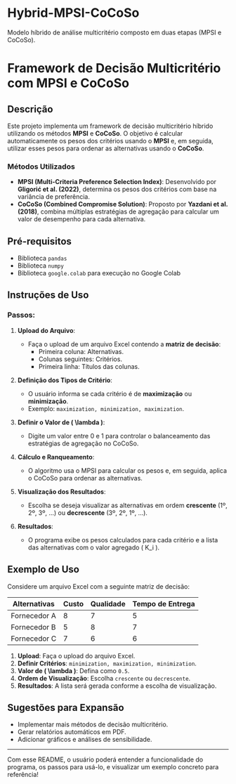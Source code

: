 # Hybrid-MPSI-CoCoSo
Modelo híbrido de análise multicritério composto em duas etapas (MPSI e CoCoSo).

# Framework de Decisão Multicritério com MPSI e CoCoSo

## Descrição
Este projeto implementa um framework de decisão multicritério híbrido utilizando os métodos **MPSI** e **CoCoSo**. O objetivo é calcular automaticamente os pesos dos critérios usando o **MPSI** e, em seguida, utilizar esses pesos para ordenar as alternativas usando o **CoCoSo**.

### Métodos Utilizados
- **MPSI (Multi-Criteria Preference Selection Index)**: Desenvolvido por **Gligorić et al. (2022)**, determina os pesos dos critérios com base na variância de preferência.
- **CoCoSo (Combined Compromise Solution)**: Proposto por **Yazdani et al. (2018)**, combina múltiplas estratégias de agregação para calcular um valor de desempenho para cada alternativa.

## Pré-requisitos
- Biblioteca `pandas`
- Biblioteca `numpy`
- Biblioteca `google.colab` para execução no Google Colab

## Instruções de Uso

### Passos:
1. **Upload do Arquivo**:
   - Faça o upload de um arquivo Excel contendo a **matriz de decisão**:
     - Primeira coluna: Alternativas.
     - Colunas seguintes: Critérios.
     - Primeira linha: Títulos das colunas.

2. **Definição dos Tipos de Critério**:
   - O usuário informa se cada critério é de **maximização** ou **minimização**.
   - Exemplo: `maximization, minimization, maximization`.

3. **Definir o Valor de \( \lambda \)**:
   - Digite um valor entre 0 e 1 para controlar o balanceamento das estratégias de agregação no CoCoSo.

4. **Cálculo e Ranqueamento**:
   - O algoritmo usa o MPSI para calcular os pesos e, em seguida, aplica o CoCoSo para ordenar as alternativas.

5. **Visualização dos Resultados**:
   - Escolha se deseja visualizar as alternativas em ordem **crescente** (1º, 2º, 3º, ...) ou **decrescente** (3º, 2º, 1º, ...).

6. **Resultados**:
   - O programa exibe os pesos calculados para cada critério e a lista das alternativas com o valor agregado \( K_i \).

## Exemplo de Uso
Considere um arquivo Excel com a seguinte matriz de decisão:

| Alternativas | Custo | Qualidade | Tempo de Entrega |
|--------------|-------|-----------|-----------------|
| Fornecedor A | 8     | 7         | 5               |
| Fornecedor B | 5     | 8         | 7               |
| Fornecedor C | 7     | 6         | 6               |

1. **Upload**: Faça o upload do arquivo Excel.
2. **Definir Critérios**: `minimization, maximization, minimization`.
3. **Valor de \( \lambda \)**: Defina como `0.5`.
4. **Ordem de Visualização**: Escolha `crescente` ou `decrescente`.
5. **Resultados**: A lista será gerada conforme a escolha de visualização.

## Sugestões para Expansão
- Implementar mais métodos de decisão multicritério.
- Gerar relatórios automáticos em PDF.
- Adicionar gráficos e análises de sensibilidade.

---

Com esse README, o usuário poderá entender a funcionalidade do programa, os passos para usá-lo, e visualizar um exemplo concreto para referência!
